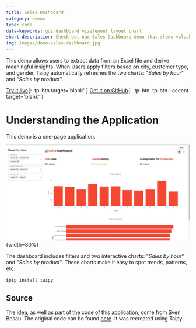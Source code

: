 ```yaml
---
title: Sales Dashboard
category: demos
type: code
data-keywords: gui dashboard vizelement layout chart
short-description: Check out our Sales Dashboard demo that shows valuable insights by exposing Excel files as a web application.
img: images/demo-sales-dashboard.jpg
---
```

This demo allows users to extract data from an Excel file and derive meaningful insights.
When Users apply filters based on city, customer type, and gender, Taipy automatically refreshes
the two charts: "_Sales by hour_" and "_Sales by product_".

[Try it live](https://sales-dashboard.taipy.cloud/){: .tp-btn target='blank' }
[Get it on GitHub](https://github.com/Avaiga/demo-sales-dashboard){: .tp-btn .tp-btn--accent target='blank' }

# Understanding the Application
This demo is a one-page application.

![Dashboard](images/demo-sales-dashboard.jpg){width=80%}

The dashboard includes filters and two interactive charts:
"_Sales by hour_" and "_Sales by product_".
These charts make it easy to spot trends, patterns, etc.


```$pip install taipy```

## Source
The idea, as well as part of the code of this application, come from Sven Bosau.
The original code can be found [here](https://github.com/Sven-Bo/streamlit-sales-dashboard).
It was recreated using Taipy.
